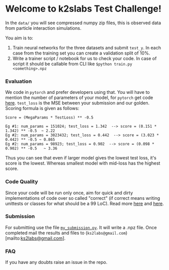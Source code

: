 # Welcome to k2slabs Test Challenge!

In the `data/` you will see compressed numpy zip files, this is observed data from particle interaction simulations.

You aim is to:
1. Train neural networks for the three datasets and submit `test_y`. In each case from the training set you can create a validation split of 10%.
2. Write a trainer script / notebook for us to check your code. In case of script it should be callable from CLI like `$python train.py <something>.npz`

### Evaluation

We code in `pytorch` and prefer developers using that. You will have to mention the number of parameters of your model, for `pytorch` get code [here](https://stackoverflow.com/questions/49201236/check-the-total-number-of-parameters-in-a-pytorch-model). `test_loss` is the MSE between your submission and our golden. Scoring formula is given as follows:

```
Score = (MegaParams * TestLoss) ** -0.5

Eg #1: num_params = 151024; test_loss = 1.342  --> score = (0.151 * 1.342) ** -0.5  ~ 2.22
Eg #2: num_params = 3023432; test_loss = 0.442  --> score = (3.023 * 0.442) ** -0.5 ~ 0.865
Eg #2: num_params = 98923; test_loss = 0.902  --> score = (0.098 * 0.902) ** -0.5   ~ 3.36
```

Thus you can see that even if larger model gives the lowest test loss, it's score is the lowest. Whereas smallest model with mid-loss has the highest score.

### Code Quality

Since your code will be run only once, aim for quick and dirty implementations of code over so called "correct" (if correct means writing unittests or classes for what should be a 99 LoC). Read more [here](https://softwareengineering.stackexchange.com/questions/124835/how-do-quick-dirty-programmers-know-they-got-it-right) and [here](https://stackoverflow.com/questions/1001120/what-is-over-engineering-as-applied-to-software).

### Submission

For submitting use the file [`my_submission.py`](./my_submission.py). It will write a .npz file. Once completed mail the results and files to (`ks2labs@gmail.com`)[mailto:ks2labs@gmail.com].

### FAQ

If you have any doubts raise an issue in the repo.
